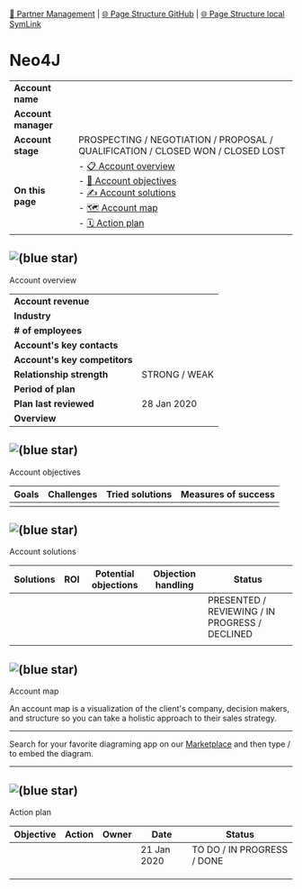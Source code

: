 [📁 Partner Management](../partner-management.md) | [🌐 Page Structure GitHub](/2cu.atlassian.net/wiki/spaces/CCU/pages/400000123/neo4j.md) | [🌐 Page Structure local SymLink](./neo4j.page.md)

# Neo4J

|     |     |
| --- | --- |
| **Account name** |     |
| **Account manager** |     |
| **Account stage** | PROSPECTING / NEGOTIATION / PROPOSAL / QUALIFICATION / CLOSED WON / CLOSED LOST |
| **On this page** | - [📋 Account overview](#account-overview)<br>- [💬 Account objectives](#account-objectives)<br>- [✍ Account solutions](#account-solutions)<br>- [🗺 Account map](#account-map)<br>- [🗓 Action plan](#action-plan) |

## ![(blue star)](https://2cu.atlassian.net/wiki/s/1732347312/6452/9ec310e9ed617fde640b4372fb0e11f5501675fa/_/images/icons/emoticons/72/1f4cb.png)

 Account overview

|     |     |
| --- | --- |
| **Account revenue** |     |
| **Industry** |     |
| **\# of employees** |     |
| **Account's key contacts** |     |
| **Account's key competitors** |     |
| **Relationship strength** | STRONG / WEAK |
| **Period of plan** |     |
| **Plan last reviewed** | 28 Jan 2020 |
| **Overview** |     |

## ![(blue star)](https://2cu.atlassian.net/wiki/s/1732347312/6452/9ec310e9ed617fde640b4372fb0e11f5501675fa/_/images/icons/emoticons/72/1f4ac.png)

 Account objectives

| **Goals** | **Challenges** | **Tried solutions** | **Measures of success** |
| --- | --- | --- | --- |
|     |     |     |     |

## ![(blue star)](https://2cu.atlassian.net/wiki/s/1732347312/6452/9ec310e9ed617fde640b4372fb0e11f5501675fa/_/images/icons/emoticons/72/270d.png)

 Account solutions

| **Solutions** | **ROI** | **Potential objections** | **Objection handling** | **Status** |
| --- | --- | --- | --- | --- |
|     |     |     |     | PRESENTED / REVIEWING / IN PROGRESS / DECLINED |
|     |     |     |     |     |

## ![(blue star)](https://2cu.atlassian.net/wiki/s/1732347312/6452/9ec310e9ed617fde640b4372fb0e11f5501675fa/_/images/icons/emoticons/72/1f5fa.png)

 Account map

An account map is a visualization of the client's company, decision makers, and structure so you can take a holistic approach to their sales strategy.

* * *

<Embed your results>

Search for your favorite diagraming app on our [Marketplace](https://marketplace.atlassian.com/search?hosting=cloud%26product=confluence) and then type / to embed the diagram.

* * *

## ![(blue star)](https://2cu.atlassian.net/wiki/s/1732347312/6452/9ec310e9ed617fde640b4372fb0e11f5501675fa/_/images/icons/emoticons/72/1f5d3.png)

 Action plan

| **Objective** | **Action** | **Owner** | **Date** | **Status** |
| --- | --- | --- | --- | --- |
|     |     |     | 21 Jan 2020 | TO DO / IN PROGRESS / DONE |
|     |     |     |     |
|     |     |     |     |
|     |     |     |     |     |
